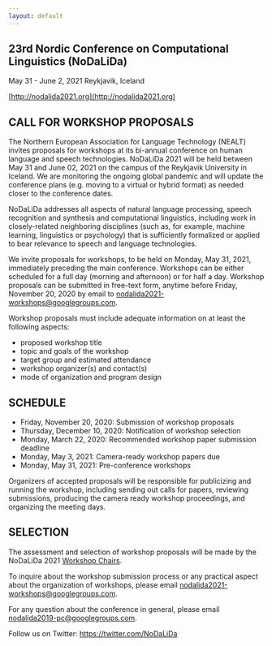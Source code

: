 ```yaml
---
layout: default
---
```


## 23rd Nordic Conference on Computational Linguistics (NoDaLiDa)

May 31 - June 2, 2021
Reykjavik, Iceland

[http://nodalida2021.org](http://nodalida2021.org)

## CALL FOR WORKSHOP PROPOSALS

The Northern European Association for Language Technology (NEALT) invites proposals for workshops at its bi-annual conference on human language and speech technologies. NoDaLiDa 2021 will be held between May 31 and June 02, 2021 on the campus of the Reykjavik University in Iceland. We are monitoring the ongoing global pandemic and will update the conference plans (e.g. moving to a virtual or hybrid format) as needed closer to the conference dates.

NoDaLiDa addresses all aspects of natural language processing, speech recognition and synthesis and computational linguistics, including work in closely-related neighboring disciplines (such as, for example, machine learning, linguistics or psychology) that is sufficiently formalized or applied to bear relevance to speech and language technologies.

We invite proposals for workshops, to be held on Monday, May 31, 2021, immediately preceding the main conference. Workshops can be either scheduled for a full day (morning and afternoon) or for half a day. Workshop proposals can be submitted in free-text form, anytime before Friday, November 20, 2020 by email to nodalida2021-workshops@googlegroups.com.

Workshop proposals must include adequate information on at least the following aspects:

* proposed workshop title
* topic and goals of the workshop
* target group and estimated attendance
* workshop organizer(s) and contact(s)
* mode of organization and program design

## SCHEDULE

* Friday, November 20, 2020: Submission of workshop proposals
* Thursday, December 10, 2020: Notification of workshop selection
* Monday, March 22, 2020: Recommended workshop paper submission deadline
* Monday, May 3, 2021: Camera-ready workshop papers due
* Monday, May 31, 2021: Pre-conference workshops

Organizers of accepted proposals will be responsible for publicizing and running the workshop, including sending out calls for papers, reviewing submissions, producing the camera ready workshop proceedings, and organizing the meeting days.

## SELECTION

The assessment and selection of workshop proposals will be made by the NoDaLiDa 2021 [Workshop Chairs](http://nodalida2021.org/people.html).

To inquire about the workshop submission process or any practical aspect about the organization of workshops, please email nodalida2021-workshops@googlegroups.com.

For any question about the conference in general, please email nodalida2019-pc@googlegroups.com.

Follow us on Twitter: https://twitter.com/NoDaLiDa
